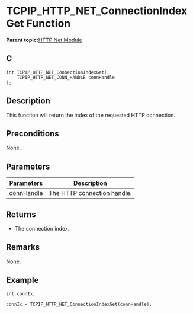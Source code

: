 # TCPIP\_HTTP\_NET\_ConnectionIndexGet Function

**Parent topic:**[HTTP Net Module](GUID-4EFEB885-ECF8-44B5-8F23-1D05952E1845.md)

## C

```
int TCPIP_HTTP_NET_ConnectionIndexGet(
    TCPIP_HTTP_NET_CONN_HANDLE connHandle
);
```

## Description

This function will return the index of the requested HTTP connection.

## Preconditions

None.

## Parameters

|Parameters|Description|
|----------|-----------|
|connHandle|The HTTP connection handle.|

## Returns

-   The connection index.


## Remarks

None.

## Example

```
int connIx;

connIx = TCPIP_HTTP_NET_ConnectionIndexGet(connHandle);
```

